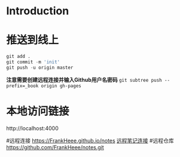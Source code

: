 # Introduction

# 推送到线上
```python
git add .
git commit -m 'init'
git push -u origin master
```
**注意需要创建远程连接并输入Github用户名密码**
```git subtree push --prefix=_book origin gh-pages```
# 本地访问链接
http://localhost:4000

#远程连接
https://FrankHeee.github.io/notes
[远程笔记连接](https://FrankHeee.github.io/notes)
#远程仓库
https://github.com/FrankHeee/notes.git

